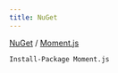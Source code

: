 ```yaml
---
title: NuGet
---
```


[NuGet](http://www.nuget.org/) / [Moment.js](http://www.nuget.org/packages/Moment.js/)
```
Install-Package Moment.js
```
